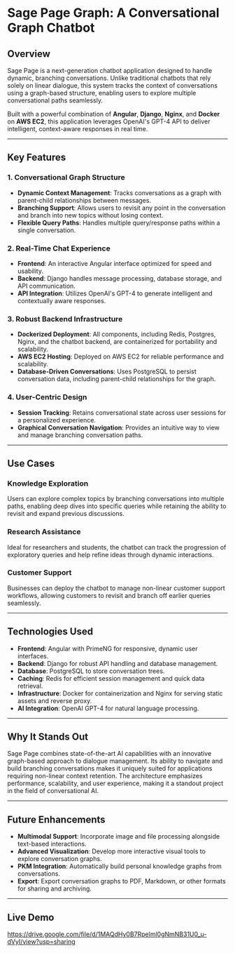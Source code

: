 # **Sage Page Graph:** A Conversational Graph Chatbot

## **Overview**
Sage Page is a next-generation chatbot application designed to handle dynamic, branching conversations. Unlike traditional chatbots that rely solely on linear dialogue, this system tracks the context of conversations using a graph-based structure, enabling users to explore multiple conversational paths seamlessly. 

Built with a powerful combination of **Angular**, **Django**, **Nginx**, and **Docker** on **AWS EC2**, this application leverages OpenAI's GPT-4 API to deliver intelligent, context-aware responses in real time.

---

## **Key Features**
### **1. Conversational Graph Structure**
- **Dynamic Context Management**: Tracks conversations as a graph with parent-child relationships between messages.
- **Branching Support**: Allows users to revisit any point in the conversation and branch into new topics without losing context.
- **Flexible Query Paths**: Handles multiple query/response paths within a single conversation.

### **2. Real-Time Chat Experience**
- **Frontend**: An interactive Angular interface optimized for speed and usability.
- **Backend**: Django handles message processing, database storage, and API communication.
- **API Integration**: Utilizes OpenAI's GPT-4 to generate intelligent and contextually aware responses.

### **3. Robust Backend Infrastructure**
- **Dockerized Deployment**: All components, including Redis, Postgres, Nginx, and the chatbot backend, are containerized for portability and scalability.
- **AWS EC2 Hosting**: Deployed on AWS EC2 for reliable performance and scalability.
- **Database-Driven Conversations**: Uses PostgreSQL to persist conversation data, including parent-child relationships for the graph.

### **4. User-Centric Design**
- **Session Tracking**: Retains conversational state across user sessions for a personalized experience.
- **Graphical Conversation Navigation**: Provides an intuitive way to view and manage branching conversation paths.

---

## **Use Cases**
### **Knowledge Exploration**
Users can explore complex topics by branching conversations into multiple paths, enabling deep dives into specific queries while retaining the ability to revisit and expand previous discussions.

### **Research Assistance**
Ideal for researchers and students, the chatbot can track the progression of exploratory queries and help refine ideas through dynamic interactions.

### **Customer Support**
Businesses can deploy the chatbot to manage non-linear customer support workflows, allowing customers to revisit and branch off earlier queries seamlessly.

---

## **Technologies Used**
- **Frontend**: Angular with PrimeNG for responsive, dynamic user interfaces.
- **Backend**: Django for robust API handling and database management.
- **Database**: PostgreSQL to store conversation trees.
- **Caching**: Redis for efficient session management and quick data retrieval.
- **Infrastructure**: Docker for containerization and Nginx for serving static assets and reverse proxy.
- **AI Integration**: OpenAI GPT-4 for natural language processing.

---

## **Why It Stands Out**
Sage Page combines state-of-the-art AI capabilities with an innovative graph-based approach to dialogue management. Its ability to navigate and build branching conversations makes it uniquely suited for applications requiring non-linear context retention. The architecture emphasizes performance, scalability, and user experience, making it a standout project in the field of conversational AI.

---

## **Future Enhancements**
- **Multimodal Support**: Incorporate image and file processing alongside text-based interactions.
- **Advanced Visualization**: Develop more interactive visual tools to explore conversation graphs.
- **PKM Integration**: Automatically build personal knowledge graphs from conversations.
- **Export**: Export conversation graphs to PDF, Markdown, or other formats for sharing and archiving.

---

## **Live Demo**
https://drive.google.com/file/d/1MAQdHy0B7Rpelml0gNmNB31U0_u-dVyI/view?usp=sharing

